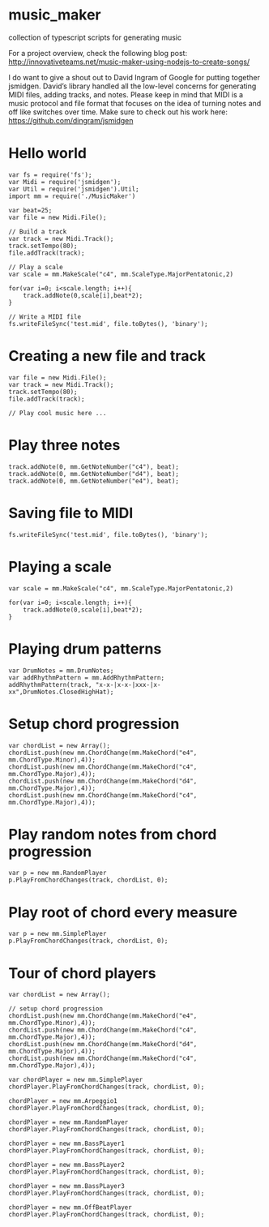 # music_maker
collection of typescript scripts for generating music

For a project overview, check the following blog post:
http://innovativeteams.net/music-maker-using-nodejs-to-create-songs/

I do want to give a shout out to David Ingram of Google for putting together jsmidgen. David’s library handled all the low-level concerns for generating MIDI files, adding tracks, and notes. Please keep in mind that MIDI is a music protocol and file format that focuses on the idea of turning notes and off like switches over time. Make sure to check out his work here:
https://github.com/dingram/jsmidgen


# Hello world

```
var fs = require('fs');
var Midi = require('jsmidgen');
var Util = require('jsmidgen').Util;
import mm = require('./MusicMaker')

var beat=25;
var file = new Midi.File();

// Build a track
var track = new Midi.Track();
track.setTempo(80);
file.addTrack(track);

// Play a scale
var scale = mm.MakeScale("c4", mm.ScaleType.MajorPentatonic,2)

for(var i=0; i<scale.length; i++){
    track.addNote(0,scale[i],beat*2);
}

// Write a MIDI file
fs.writeFileSync('test.mid', file.toBytes(), 'binary');
```


# Creating a new file and track

```
var file = new Midi.File();
var track = new Midi.Track();
track.setTempo(80);
file.addTrack(track);

// Play cool music here ...

```

# Play three notes

```
track.addNote(0, mm.GetNoteNumber("c4"), beat);
track.addNote(0, mm.GetNoteNumber("d4"), beat);
track.addNote(0, mm.GetNoteNumber("e4"), beat);
```

# Saving file to MIDI
```
fs.writeFileSync('test.mid', file.toBytes(), 'binary');
```


# Playing a scale

```
var scale = mm.MakeScale("c4", mm.ScaleType.MajorPentatonic,2)

for(var i=0; i<scale.length; i++){
    track.addNote(0,scale[i],beat*2);
}
```





# Playing drum patterns
```
var DrumNotes = mm.DrumNotes;
var addRhythmPattern = mm.AddRhythmPattern;
addRhythmPattern(track, "x-x-|x-x-|xxx-|x-xx",DrumNotes.ClosedHighHat);
```




# Setup chord progression

```
var chordList = new Array();
chordList.push(new mm.ChordChange(mm.MakeChord("e4", mm.ChordType.Minor),4));
chordList.push(new mm.ChordChange(mm.MakeChord("c4", mm.ChordType.Major),4));
chordList.push(new mm.ChordChange(mm.MakeChord("d4", mm.ChordType.Major),4));
chordList.push(new mm.ChordChange(mm.MakeChord("c4", mm.ChordType.Major),4));
```





# Play random notes from chord progression

```
var p = new mm.RandomPlayer
p.PlayFromChordChanges(track, chordList, 0);
```



# Play root of chord every measure

```
var p = new mm.SimplePlayer
p.PlayFromChordChanges(track, chordList, 0);
```

# Tour of chord players

```
var chordList = new Array();

// setup chord progression
chordList.push(new mm.ChordChange(mm.MakeChord("e4", mm.ChordType.Minor),4));
chordList.push(new mm.ChordChange(mm.MakeChord("c4", mm.ChordType.Major),4));
chordList.push(new mm.ChordChange(mm.MakeChord("d4", mm.ChordType.Major),4));
chordList.push(new mm.ChordChange(mm.MakeChord("c4", mm.ChordType.Major),4));

var chordPlayer = new mm.SimplePlayer
chordPlayer.PlayFromChordChanges(track, chordList, 0);

chordPlayer = new mm.Arpeggio1
chordPlayer.PlayFromChordChanges(track, chordList, 0);

chordPlayer = new mm.RandomPlayer
chordPlayer.PlayFromChordChanges(track, chordList, 0);

chordPlayer = new mm.BassPLayer1
chordPlayer.PlayFromChordChanges(track, chordList, 0);

chordPlayer = new mm.BassPLayer2
chordPlayer.PlayFromChordChanges(track, chordList, 0);

chordPlayer = new mm.BassPLayer3
chordPlayer.PlayFromChordChanges(track, chordList, 0);

chordPlayer = new mm.OffBeatPlayer
chordPlayer.PlayFromChordChanges(track, chordList, 0);

```
